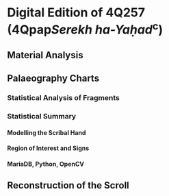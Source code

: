 # Digital Edition of 4Q257 (4Qpap<i>Serekh ha-Yaḥad</i><sup>c</sup>)

## Material Analysis

## Palaeography Charts

### Statistical Analysis of Fragments

### Statistical Summary

#### Modelling the Scribal Hand

#### Region of Interest and Signs

#### MariaDB, Python, OpenCV

## Reconstruction of the Scroll
